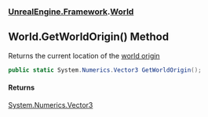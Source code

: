 ### [UnrealEngine.Framework](./UnrealEngine-Framework.md 'UnrealEngine.Framework').[World](./World.md 'UnrealEngine.Framework.World')
## World.GetWorldOrigin() Method
Returns the current location of the <a href="https://docs.unrealengine.com/en-US/Engine/LevelStreaming/WorldBrowser/index.html">world origin</a>  
```csharp
public static System.Numerics.Vector3 GetWorldOrigin();
```
#### Returns
[System.Numerics.Vector3](https://docs.microsoft.com/en-us/dotnet/api/System.Numerics.Vector3 'System.Numerics.Vector3')  
